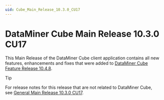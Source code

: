 ```yaml
---
uid: Cube_Main_Release_10.3.0_CU17
---
```


# DataMiner Cube Main Release 10.3.0 CU17

This Main Release of the DataMiner Cube client application contains all new features, enhancements and fixes that were added to [DataMiner Cube Feature Release 10.4.8](xref:Cube_Feature_Release_10.4.8).

> [!TIP]
> For release notes for this release that are not related to DataMiner Cube, see [General Main Release 10.3.0 CU17](xref:General_Main_Release_10.3.0_CU17).
